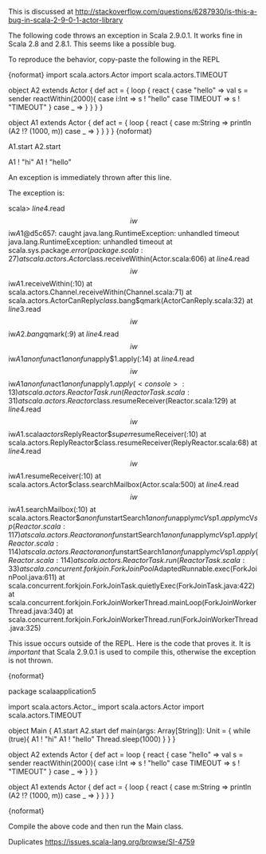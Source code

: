This is discussed at http://stackoverflow.com/questions/6287930/is-this-a-bug-in-scala-2-9-0-1-actor-library

The following code throws an exception in Scala 2.9.0.1. It works fine in Scala 2.8 and 2.8.1. This seems like a possible bug.

To reproduce the behavior, copy-paste the following in the REPL

{noformat}
import scala.actors.Actor
import scala.actors.TIMEOUT

object A2 extends Actor {
  def act = {
    loop {
      react {
        case "hello" => 
          val s = sender 
          reactWithin(2000){
            case i:Int => s ! "hello"
            case TIMEOUT => s ! "TIMEOUT"
          }
        case _ => 
      }
    }
  }
}

object A1 extends Actor {
  def act = {
    loop {
      react {
        case m:String => println (A2 !? (1000, m))
        case _ =>
      }
    }
  }
}
{noformat}

A1.start
A2.start

A1 ! "hi"
A1 ! "hello"

An exception is immediately thrown after this line.

The exception is:

scala> $line4.$read$$iw$$iw$A1$@d5c657: caught java.lang.RuntimeException: unhandled timeout
java.lang.RuntimeException: unhandled timeout
        at scala.sys.package$.error(package.scala:27)
        at scala.actors.Actor$class.receiveWithin(Actor.scala:606)
        at $line4.$read$$iw$$iw$A1$.receiveWithin(<console>:10)
        at scala.actors.Channel.receiveWithin(Channel.scala:71)
        at scala.actors.ActorCanReply$class.$bang$qmark(ActorCanReply.scala:32)
        at $line3.$read$$iw$$iw$A2$.$bang$qmark(<console>:9)
        at $line4.$read$$iw$$iw$A1$$anonfun$act$1$$anonfun$apply$1.apply(<console>:14)
        at $line4.$read$$iw$$iw$A1$$anonfun$act$1$$anonfun$apply$1.apply(<console>:13)
        at scala.actors.ReactorTask.run(ReactorTask.scala:31)
        at scala.actors.Reactor$class.resumeReceiver(Reactor.scala:129)
        at $line4.$read$$iw$$iw$A1$.scala$actors$ReplyReactor$$super$resumeReceiver(<console>:10)
        at scala.actors.ReplyReactor$class.resumeReceiver(ReplyReactor.scala:68)
        at $line4.$read$$iw$$iw$A1$.resumeReceiver(<console>:10)
        at scala.actors.Actor$class.searchMailbox(Actor.scala:500)
        at $line4.$read$$iw$$iw$A1$.searchMailbox(<console>:10)
        at scala.actors.Reactor$$anonfun$startSearch$1$$anonfun$apply$mcV$sp$1.apply$mcV$sp(Reactor.scala:117)
        at scala.actors.Reactor$$anonfun$startSearch$1$$anonfun$apply$mcV$sp$1.apply(Reactor.scala:114)
        at scala.actors.Reactor$$anonfun$startSearch$1$$anonfun$apply$mcV$sp$1.apply(Reactor.scala:114)
        at scala.actors.ReactorTask.run(ReactorTask.scala:33)
        at scala.concurrent.forkjoin.ForkJoinPool$AdaptedRunnable.exec(ForkJoinPool.java:611)
        at scala.concurrent.forkjoin.ForkJoinTask.quietlyExec(ForkJoinTask.java:422)
        at scala.concurrent.forkjoin.ForkJoinWorkerThread.mainLoop(ForkJoinWorkerThread.java:340)
        at scala.concurrent.forkjoin.ForkJoinWorkerThread.run(ForkJoinWorkerThread.java:325)


This issue occurs outside of the REPL. Here is the code that proves it. It is *important* that Scala 2.9.0.1 is used to compile this, otherwise the exception is not thrown.

{noformat}

package scalaapplication5

import scala.actors.Actor._
import scala.actors.Actor
import scala.actors.TIMEOUT


object Main {
  A1.start
  A2.start
  def main(args: Array[String]): Unit = {
    while (true){
      A1 ! "hi"
      A1 ! "hello"
      Thread.sleep(1000)
    }
  }
}

object A2 extends Actor {
  def act = loop { 
    react {
      case "hello" =>
        val s = sender
        reactWithin(2000){
          case i:Int => s ! "hello"
          case TIMEOUT => s ! "TIMEOUT"
        }
      case _ =>
    }
  }
}

object A1 extends Actor {
  def act = {
    loop {
      react {
        case m:String => println (A2 !? (1000, m))
        case _ =>
      }
    }
  }
}

{noformat}

Compile the above code and then run the Main class.

Duplicates https://issues.scala-lang.org/browse/SI-4759
